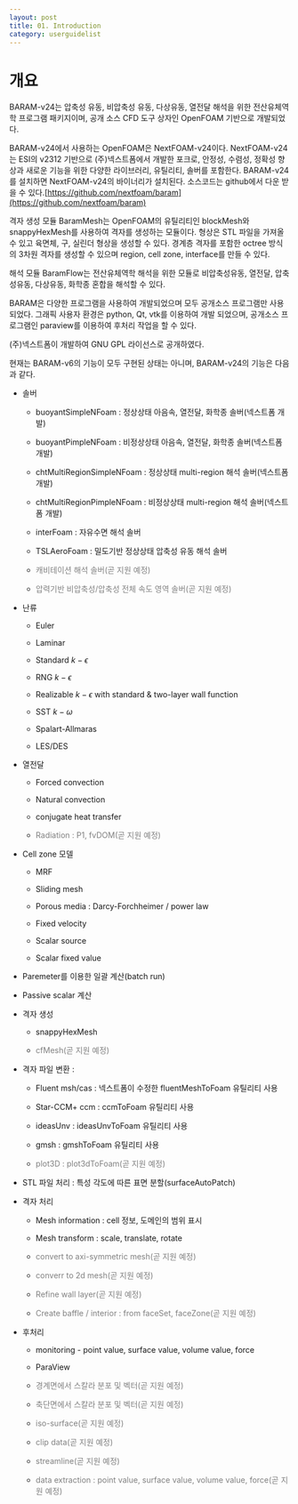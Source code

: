 ```yaml
---
layout: post
title: 01. Introduction
category: userguidelist
---
```


# 개요

BARAM-v24는 압축성 유동, 비압축성 유동, 다상유동, 열전달 해석을 위한 전산유체역학 프로그램 패키지이며, 공개 소스 CFD 도구 상자인 OpenFOAM 기반으로 개발되었다.

BARAM-v24에서 사용하는 OpenFOAM은 NextFOAM-v24이다. NextFOAM-v24는 ESI의 v2312 기반으로 (주)넥스트폼에서 개발한 포크로, 안정성, 수렴성, 정확성 향상과 새로운 기능을 위한 다양한 라이브러리, 유틸리티, 솔버를 포함한다. BARAM-v24를 설치하면 NextFOAM-v24의 바이너리가 설치된다. 소스코드는 github에서 다운 받을 수 있다.[https://github.com/nextfoam/baram](https://github.com/nextfoam/baram) 

격자 생성 모듈 BaramMesh는 OpenFOAM의 유틸리티인 blockMesh와 snappyHexMesh를 사용하여 격자를 생성하는 모듈이다. 형상은 STL 파일을 가져올 수 있고 육면체, 구, 실린더 형상을 생성할 수 있다. 경계층 격자를 포함한 octree 방식의 3차원 격자를 생성할 수 있으며 region, cell zone, interface를 만들 수 있다.

해석 모듈 BaramFlow는 전산유체역학 해석을 위한 모듈로 비압축성유동, 열전달, 압축성유동, 다상유동, 화학종 혼합을 해석할 수 있다.

BARAM은 다양한 프로그램을 사용하여 개발되었으며 모두 공개소스 프로그램만 사용되었다. 그래픽 사용자 환경은 python, Qt, vtk를 이용하여 개발 되었으며, 공개소스 프로그램인 paraview를 이용하여 후처리 작업을 할 수 있다.

(주)넥스트폼이 개발하여 GNU GPL 라이선스로 공개하였다.

현재는 BARAM-v6의 기능이 모두 구현된 상태는 아니며, BARAM-v24의 기능은 다음과 같다. 

* 솔버

  + buoyantSimpleNFoam : 정상상태 아음속, 열전달, 화학종 솔버(넥스트폼 개발)
  
  + buoyantPimpleNFoam : 비정상상태 아음속, 열전달, 화학종 솔버(넥스트폼 개발)
  
  + chtMultiRegionSimpleNFoam : 정상상태 multi-region 해석 솔버(넥스트폼 개발)
  
  + chtMultiRegionPimpleNFoam : 비정상상태 multi-region 해석 솔버(넥스트폼 개발)
  
  + interFoam : 자유수면 해석 솔버
  
  + TSLAeroFoam : 밀도기반 정상상태 압축성 유동 해석 솔버

  + <span style="color:gray">캐비테이션 해석 솔버(곧 지원 예정)</span>  
 
  + <span style="color:gray">압력기반 비압축성/압축성 전체 속도 영역 솔버(곧 지원 예정)</span>
  
* 난류

  + Euler
  
  + Laminar
  
  + Standard $k-\epsilon$
  
  + RNG $k-\epsilon$
  
  + Realizable $k-\epsilon$ with standard & two-layer wall function
  
  + SST $k-\omega$
  
  + Spalart-Allmaras
  
  + LES/DES
  
* 열전달

  + Forced convection
  
  + Natural convection
  
  + conjugate heat transfer
  
  + <span style="color:gray">Radiation : P1, fvDOM(곧 지원 예정)</span>
  
* Cell zone 모델

  + MRF
  
  + Sliding mesh
  
  + Porous media : Darcy-Forchheimer / power law
  
  + Fixed velocity
  
  + Scalar source
  
  + Scalar fixed value

* Paremeter를 이용한 일괄 계산(batch run)
  
* Passive scalar 계산
 
* 격자 생성

  + snappyHexMesh
  
  + <span style="color:gray">cfMesh(곧 지원 예정)</span>
  
* 격자 파일 변환 :

  + Fluent msh/cas : 넥스트폼이 수정한 fluentMeshToFoam 유틸리티 사용
  
  + Star-CCM+ ccm : ccmToFoam 유틸리티 사용
  
  + ideasUnv : ideasUnvToFoam 유틸리티 사용
  
  + gmsh : gmshToFoam 유틸리티 사용
  
  + <span style="color:gray">plot3D : plot3dToFoam(곧 지원 예정)</span>
  
* STL 파일 처리 : 특성 각도에 따른 표면 분할(surfaceAutoPatch)

* 격자 처리
  
  + Mesh information : cell 정보, 도메인의 범위 표시
  
  + Mesh transform : scale, translate, rotate

  + <span style="color:gray">convert to axi-symmetric mesh(곧 지원 예정)</span>
  
  + <span style="color:gray">converr to 2d mesh(곧 지원 예정)</span>
  
  + <span style="color:gray">Refine wall layer(곧 지원 예정)</span>
  
  + <span style="color:gray">Create baffle / interior : from faceSet, faceZone(곧 지원 예정)</span>
  
* 후처리

  + monitoring - point value, surface value, volume value, force

  + ParaView

  + <span style="color:gray">경계면에서 스칼라 분포 및 벡터(곧 지원 예정)</span>
  
  + <span style="color:gray">축단면에서 스칼라 분포 및 벡터(곧 지원 예정)</span>
  
  + <span style="color:gray">iso-surface(곧 지원 예정)</span>
  
  + <span style="color:gray">clip data(곧 지원 예정)</span>
  
  + <span style="color:gray">streamline(곧 지원 예정)</span> 
 
  + <span style="color:gray">data extraction : point value, surface value, volume value, force(곧 지원 예정)</span>
  


